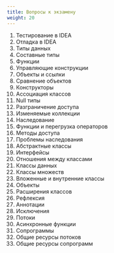 ```yaml
---
title: Вопросы к экзамену
weight: 20
---
```


1. Тестирование в IDEA	
1. Отладка в IDEA
1. Типы данных 
1. Составные типы
1. Функции
1. Управляющие конструкции
1. Объекты и ссылки
1. Сравнение объектов
1. Конструкторы
1. Ассоциация классов
1. Null типы
1. Разграничение доступа
1. Изменяемые    коллекции
1. Наследование
1. Функции и перегрузка операторов
1. Методы доступа
1. Проблемы наследования
1. Абстрактные классы
1. Интерфейсы
1. Отношения между классами
1. Классы данных
1. Классы множеств
1. Вложенные и внутренние классы
1. Объекты
1. Расширения классов
1. Рефлексия
1. Аннотации
1. Исключения
1. Потоки
1. Асинхронные функции
1. Сопрограммы
1. Общие ресурсы потоков
1. Общие ресурсы сопрограмм








